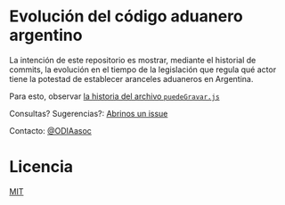 # Evolución del código aduanero argentino

La intención de este repositorio es mostrar, mediante el historial de commits, la evolución en el tiempo de la legislación que regula qué actor tiene la potestad de establecer aranceles aduaneros en Argentina.

Para esto, observar [la historia del archivo `puedeGravar.js`](https://github.com/odia/codigo-aduanero/commits/master/puedeGravar.js)

Consultas? Sugerencias?: [Abrinos un issue](https://github.com/odia/codigo-aduanero/issues)

Contacto: [@ODIAasoc](https://twitter.com/ODIAasoc)


# Licencia

[MIT](https://github.com/odia/codigo-aduanero/blob/master/LICENSE)
